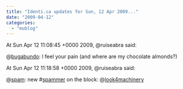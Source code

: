 ```yaml
---
title: "Identi.ca updates for Sun, 12 Apr 2009..."
date: "2009-04-12"
categories: 
  - "mublog"
---
```


At Sun Apr 12 11:08:45 +0000 2009, @ruiseabra said:

@[bugabundo](http://identi.ca/bugabundo): I feel your pain (and where are my chocolate almonds?)

At Sun Apr 12 11:18:58 +0000 2009, @ruiseabra said:

@[spam](http://identi.ca/spam): new #[spammer](http://identi.ca/tag/spammer) on the block: @[look4machinery](http://identi.ca/look4machinery)

